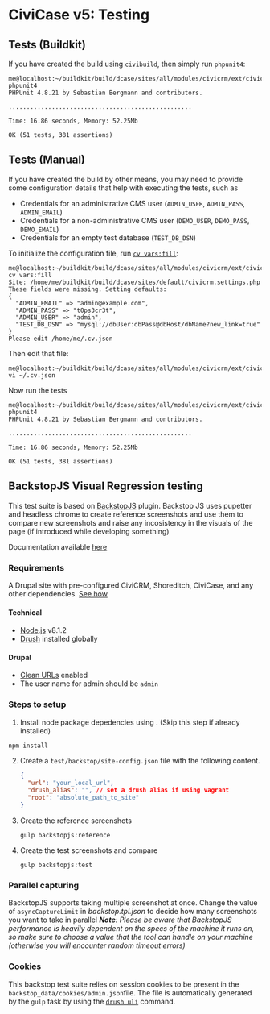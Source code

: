 # CiviCase v5: Testing

## Tests (Buildkit)

If you have created the build using `civibuild`, then simply run `phpunit4`:

```
me@localhost:~/buildkit/build/dcase/sites/all/modules/civicrm/ext/civicase$ phpunit4
PHPUnit 4.8.21 by Sebastian Bergmann and contributors.

...................................................

Time: 16.86 seconds, Memory: 52.25Mb

OK (51 tests, 381 assertions)
```

## Tests (Manual)

If you have created the build by other means, you may need to provide some
configuration details that help with executing the tests, such as

 * Credentials for an administrative CMS user (`ADMIN_USER`, `ADMIN_PASS`, `ADMIN_EMAIL`)
 * Credentials for a non-administrative CMS user (`DEMO_USER`, `DEMO_PASS`, `DEMO_EMAIL`)
 * Credentials for an empty test database (`TEST_DB_DSN`)

To initialize the configuration file, run [`cv vars:fill`](https://github.com/civicrm/cv):

```
me@localhost:~/buildkit/build/dcase/sites/all/modules/civicrm/ext/civicase$ cv vars:fill
Site: /home/me/buildkit/build/dcase/sites/default/civicrm.settings.php
These fields were missing. Setting defaults:
{
  "ADMIN_EMAIL" => "admin@example.com",
  "ADMIN_PASS" => "t0ps3cr3t",
  "ADMIN_USER" => "admin",
  "TEST_DB_DSN" => "mysql://dbUser:dbPass@dbHost/dbName?new_link=true"
}
Please edit /home/me/.cv.json
```

Then edit that file:

```
me@localhost:~/buildkit/build/dcase/sites/all/modules/civicrm/ext/civicase$ vi ~/.cv.json
```

Now run the tests

```
me@localhost:~/buildkit/build/dcase/sites/all/modules/civicrm/ext/civicase$ phpunit4
PHPUnit 4.8.21 by Sebastian Bergmann and contributors.

...................................................

Time: 16.86 seconds, Memory: 52.25Mb

OK (51 tests, 381 assertions)
```

## BackstopJS Visual Regression testing
This test suite is based on [BackstopJS](https://garris.github.io/BackstopJS) plugin. Backstop JS uses pupetter and headless chrome to create reference screenshots and use them to compare new screenshots and raise any incosistency in the visuals of the page (if introduced while developing something)

Documentation available [here](https://github.com/garris/BackstopJS#backstopjs)

### Requirements
A Drupal site with pre-configured CiviCRM, Shoreditch, CiviCase, and any other dependencies. [See how](https://github.com/compucorp/uk.co.compucorp.civicase#installation-civibuild)

#### Technical
* [Node.js](https://nodejs.org/en/) v8.1.2
* [Drush](https://www.drush.org/) installed globally

#### Drupal
* [Clean URLs](https://www.drupal.org/docs/7/configuring-clean-urls/enable-clean-urls) enabled
* The user name for admin should be `admin`

### Steps to setup
1. Install node package depedencies using . (Skip this step if already installed)
```shell
npm install
```
2. Create a `test/backstop/site-config.json` file with the following content.
    ```json
    {
      "url": "your_local_url",
      "drush_alias": "", // set a drush alias if using vagrant
      "root": "absolute_path_to_site"
    }
    ```
3. Create the reference screenshots
    ```shell
    gulp backstopjs:reference
    ```
4. Create the test screenshots and compare
    ```shell
    gulp backstopjs:test
    ```

### Parallel capturing
BackstopJS supports taking multiple screenshot at once. Change the value of `asyncCaptureLimit` in _backstop.tpl.json_ to decide how many screenshots you want to take in parallel
***Note**: Please be aware that BackstopJS performance is heavily dependent on the specs of the machine it runs on, so make sure to choose a value that the tool can handle on your machine (otherwise you will encounter random timeout errors)*

### Cookies
This backstop test suite relies on session cookies to be present in the `backstop_data/cookies/admin.json`file. The file is automatically generated by the `gulp` task by using the [`drush uli`](https://drushcommands.com/drush-7x/user/user-login/) command.

